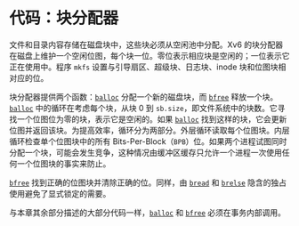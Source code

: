 # 代码：块分配器

文件和目录内容存储在磁盘块中，这些块必须从空闲池中分配。Xv6 的块分配器在磁盘上维护一个空闲位图，每个块一位。零位表示相应块是空闲的；一位表示它正在使用中。程序 `mkfs` 设置与引导扇区、超级块、日志块、inode 块和位图块相对应的位。

块分配器提供两个函数：[`balloc`](/source/xv6-riscv/kernel/fs.c) 分配一个新的磁盘块，而 [`bfree`](/source/xv6-riscv/kernel/fs.c) 释放一个块。[`balloc`](/source/xv6-riscv/kernel/fs.c) 中的循环在考虑每个块，从块 0 到 `sb.size`，即文件系统中的块数。它寻找一个位图位为零的块，表示它是空闲的。如果 [`balloc`](/source/xv6-riscv/kernel/fs.c) 找到这样的块，它会更新位图并返回该块。为提高效率，循环分为两部分。外层循环读取每个位图块。内层循环检查单个位图块中的所有 Bits-Per-Block（`BPB`）位。如果两个进程试图同时分配一个块，可能会发生竞争，这种情况由缓冲区缓存只允许一个进程一次使用任何一个位图块的事实来防止。

[`bfree`](/source/xv6-riscv/kernel/fs.c) 找到正确的位图块并清除正确的位。同样，由 [`bread`](/source/xv6-riscv/kernel/bio.c) 和 [`brelse`](/source/xv6-riscv/kernel/defs.h) 隐含的独占使用避免了显式锁定的需要。

与本章其余部分描述的大部分代码一样，[`balloc`](/source/xv6-riscv/kernel/fs.c) 和 [`bfree`](/source/xv6-riscv/kernel/fs.c) 必须在事务内部调用。